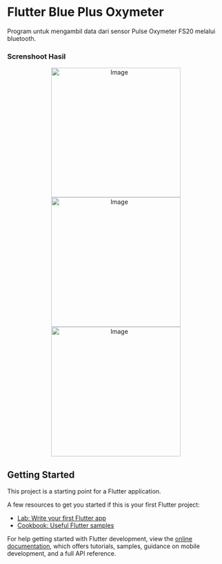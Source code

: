 # Flutter Blue Plus Oxymeter

Program untuk mengambil data dari sensor Pulse Oxymeter FS20 melalui bluetooth.

### Screnshoot Hasil 

<p align='center'>
  <img src="https://github.com/fandiap13/flutter_blue_plus_oxymeter/assets/75985790/53b7d592-62ef-41af-8a27-85bfa28b840f" alt="Image" title="Home Page" width=300 />
  <img src="https://github.com/fandiap13/flutter_blue_plus_oxymeter/assets/75985790/090e08f4-b590-4d58-93ab-13e5dd1fbf6e" alt="Image" title="Home Page" width=300 />
  <img src="https://github.com/fandiap13/flutter_blue_plus_oxymeter/assets/75985790/8ab7ff99-6a7d-480f-ad5d-56929c66bb96" alt="Image" title="Home Page" width=300 />
</p>


## Getting Started

This project is a starting point for a Flutter application.

A few resources to get you started if this is your first Flutter project:

- [Lab: Write your first Flutter app](https://docs.flutter.dev/get-started/codelab)
- [Cookbook: Useful Flutter samples](https://docs.flutter.dev/cookbook)

For help getting started with Flutter development, view the
[online documentation](https://docs.flutter.dev/), which offers tutorials,
samples, guidance on mobile development, and a full API reference.
